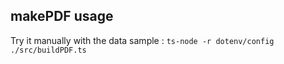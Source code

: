 ## makePDF usage

Try it manually with the data sample :
`ts-node -r dotenv/config ./src/buildPDF.ts`
